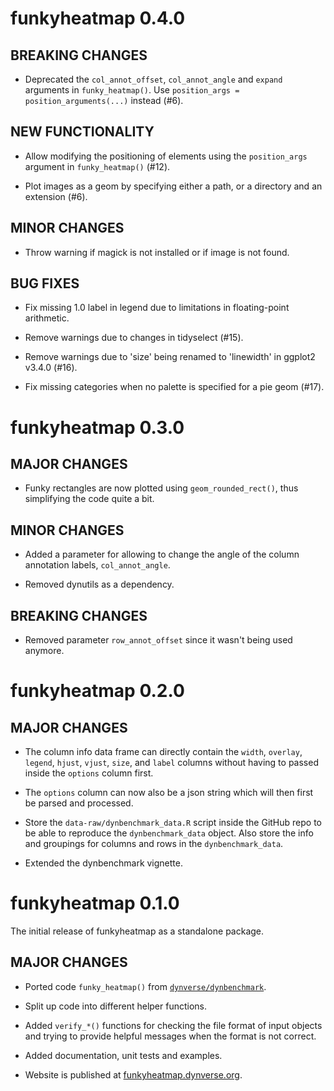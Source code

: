 
# funkyheatmap 0.4.0

## BREAKING CHANGES

* Deprecated the `col_annot_offset`, `col_annot_angle` and `expand` arguments in 
  `funky_heatmap()`. Use `position_args = position_arguments(...)` instead (#6).

## NEW FUNCTIONALITY

* Allow modifying the positioning of elements using the `position_args` argument
  in `funky_heatmap()` (#12).

* Plot images as a geom by specifying either a path, or a directory and an extension (#6).

## MINOR CHANGES

* Throw warning if magick is not installed or if image is not found.

## BUG FIXES

* Fix missing 1.0 label in legend due to limitations in floating-point arithmetic.

* Remove warnings due to changes in tidyselect (#15).

* Remove warnings due to 'size' being renamed to 'linewidth' in ggplot2 v3.4.0 (#16).

* Fix missing categories when no palette is specified for a pie geom (#17).

# funkyheatmap 0.3.0

## MAJOR CHANGES

* Funky rectangles are now plotted using `geom_rounded_rect()`, thus simplifying the code quite a bit.

## MINOR CHANGES

* Added a parameter for allowing to change the angle of the column annotation labels,
  `col_annot_angle`.

* Removed dynutils as a dependency.

## BREAKING CHANGES

* Removed parameter `row_annot_offset` since it wasn't being used anymore.

# funkyheatmap 0.2.0

## MAJOR CHANGES

* The column info data frame can directly contain the `width`, `overlay`, 
  `legend`, `hjust`, `vjust`, `size`, and `label` columns without having to passed
  inside the `options` column first.

* The `options` column can now also be a json string which will then first be parsed
  and processed.

* Store the `data-raw/dynbenchmark_data.R` script inside the GitHub repo to be able
  to reproduce the `dynbenchmark_data` object.
  Also store the info and groupings for columns and rows in the `dynbenchmark_data`.

* Extended the dynbenchmark vignette.

# funkyheatmap 0.1.0

The initial release of funkyheatmap as a standalone package.

## MAJOR CHANGES

* Ported code `funky_heatmap()` from [`dynverse/dynbenchmark`](https://github.com/dynverse/dynbenchmark).

* Split up code into different helper functions.

* Added `verify_*()` functions for checking the file format of input objects and 
  trying to provide helpful messages when the format is not correct.

* Added documentation, unit tests and examples.

* Website is published at [funkyheatmap.dynverse.org](https://funkyheatmap.dynverse.org).